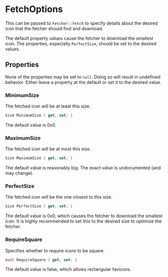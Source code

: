 # FetchOptions

This can be passed to `Fetcher::Fetch` to specify details about the desired icon that the fetcher should find and download.

The default property values cause the fetcher to download the smallest icon.  The properties, especially `PerfectSize`, should be set to the desired values.


## Properties

None of the properties may be set to `null`.  Doing so will result in undefined behavior.  Either leave a property at the default or set it to the desired value.

### MinimumSize

The fetched icon will be at least this size.

```csharp
Size MinimumSize { get; set; }
```

The default value is 0x0.


### MaximumSize

The fetched icon will be at most this size.

```csharp
Size MaximumSize { get; set; }
```

The default value is reasonably big.  The exact value is undocumented (and may change).


### PerfectSize

The fetched icon will be the one closest to this size.

```csharp
Size PerfectSize { get; set; }
```

The default value is 0x0, which causes the fetcher to download the smallest icon.  It is highly recommended to set this to the desired size to optimize the fetcher.



### RequireSquare

Specifies whether to require icons to be square.

```csharp
bool RequireSquare { get; set; }
```

The default value is false, which allows rectangular favicons.
